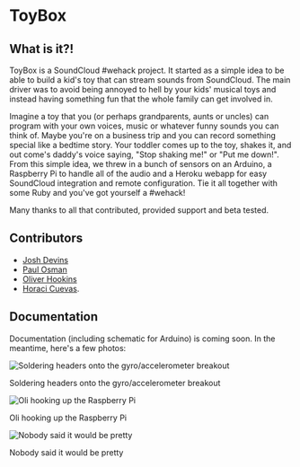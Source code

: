 # ToyBox

## What is it?!

ToyBox is a SoundCloud #wehack project. It started as a simple idea to be able to build a kid's toy that can stream sounds from SoundCloud. The main driver was to avoid being annoyed to hell by your kids' musical toys and instead having something fun that the whole family can get involved in.

Imagine a toy that you (or perhaps grandparents, aunts or uncles) can program with your own voices, music or whatever funny sounds you can think of. Maybe you're on a business trip and you can record something special like a bedtime story. Your toddler comes up to the toy, shakes it, and out come's daddy's voice saying, "Stop shaking me!" or "Put me down!". From this simple idea, we threw in a bunch of sensors on an Arduino, a Raspberry Pi to handle all of the audio and a Heroku webapp for easy SoundCloud integration and remote configuration. Tie it all together with some Ruby and you've got yourself a #wehack!

Many thanks to all that contributed, provided support and beta tested.

## Contributors

 * [Josh Devins](https://github.com/joshdevins)
 * [Paul Osman](https://github.com/paulosman)
 * [Oliver Hookins](https://github.com/ohookins)
 * [Horaci Cuevas](https://github.com/horaci).

## Documentation

Documentation (including schematic for Arduino) is coming soon. In the meantime, here's a few photos:

![Soldering headers onto the gyro/accelerometer breakout](http://distilleryimage5.s3.amazonaws.com/401999bce85211e1a57122000a1cf722_7.jpg)

Soldering headers onto the gyro/accelerometer breakout

![Oli hooking up the Raspberry Pi](http://distilleryimage7.s3.amazonaws.com/ac95ed02e85211e183e822000a1c03d1_7.jpg)

Oli hooking up the Raspberry Pi

![Nobody said it would be pretty](http://distilleryimage2.s3.amazonaws.com/3b3ea842e94711e1a9d822000a1e9de9_7.jpg)

Nobody said it would be pretty
